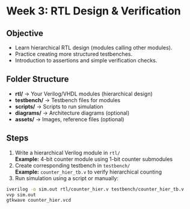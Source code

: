 # Week 3: RTL Design & Verification

## Objective
- Learn hierarchical RTL design (modules calling other modules).
- Practice creating more structured testbenches.
- Introduction to assertions and simple verification checks.

## Folder Structure
- **rtl/** → Your Verilog/VHDL modules (hierarchical design)
- **testbench/** → Testbench files for modules
- **scripts/** → Scripts to run simulation
- **diagrams/** → Architecture diagrams (optional)
- **assets/** → Images, reference files (optional)

## Steps
1. Write a hierarchical Verilog module in `rtl/`  
   **Example:** 4-bit counter module using 1-bit counter submodules
2. Create corresponding testbench in `testbench/`  
   **Example:** `counter_hier_tb.v` to verify hierarchical counting
3. Run simulation using a script or manually:
```bash
iverilog -o sim.out rtl/counter_hier.v testbench/counter_hier_tb.v
vvp sim.out
gtkwave counter_hier.vcd
